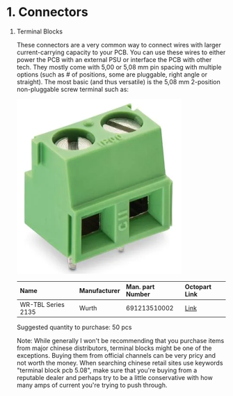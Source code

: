 # 1. Connectors

1. Terminal Blocks

    These connectors are a very common way to connect wires with larger current-carrying capacity to your PCB. You can use these wires to either power the PCB with an external PSU or interface the PCB with other tech. They mostly come with 5,00 or 5,08 mm pin spacing with multiple options (such as # of positions, some are pluggable, right angle or straight). The most basic (and thus versatile) is the 5,08 mm 2-position non-pluggable screw terminal such as:

    ![Terminal Block](resources/terminal-block.png)

    | Name                  | Manufacturer  | Man. part Number  | Octopart Link |
    | -------------         | ------------- | ------------      | ------------- |
    | WR-TBL Series 2135    | Wurth         | 691213510002      | [Link](https://octopart.com/search?q=691213510002&currency=USD&specs=0)

    Suggested quantity to purchase: 50 pcs

    Note:
    While generally I won't be recommending that you purchase items from major chinese distributors, terminal blocks might be one of the exceptions. Buying them from official channels can be very pricy and not worth the money. When searching chinese retail sites use keywords "terminal block pcb 5.08", make sure that you're buying from a reputable dealer and perhaps try to be a little conservative with how many amps of current you're trying to push through.